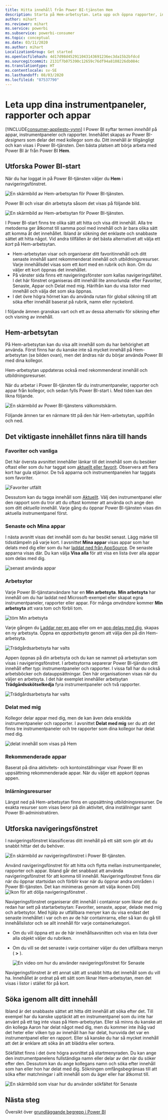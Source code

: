 ```yaml
---
title: Hitta innehåll från Power BI-tjänsten Hem
description: Starta på Hem-arbetsytan. Leta upp och öppna rapporter, instrumentpaneler och appar.
author: mihart
ms.reviewer: mihart
ms.service: powerbi
ms.subservice: powerbi-consumer
ms.topic: conceptual
ms.date: 03/11/2020
ms.author: mihart
LocalizationGroup: Get started
ms.openlocfilehash: 4d17d98d452911043143691236ec3da15b2bfdcd
ms.sourcegitcommit: 2131f7b075390c12659c76df94a8108226db084c
ms.translationtype: HT
ms.contentlocale: sv-SE
ms.lasthandoff: 08/03/2020
ms.locfileid: "87537790"
---
```

# <a name="find-your-dashboards-reports-and-apps"></a>Leta upp dina instrumentpaneler, rapporter och appar

[!INCLUDE[consumer-appliesto-yynn](../includes/consumer-appliesto-yynn.md)]
I Power BI syftar termen *innehåll* på appar, instrumentpaneler och rapporter. Innehållet skapas av Power BI-*designers* som delar det med kollegor som du. Ditt innehåll är tillgängligt och kan visas i Power BI-tjänsten. Den bästa platsen att börja arbeta med Power BI är från Power BI **Hem**.

## <a name="explore-power-bi-home"></a>Utforska Power BI-start
När du har loggat in på Power BI-tjänsten väljer du **Hem** i navigeringsfönstret. 

![En skärmbild av Hem-arbetsytan för Power BI-tjänsten.](media/end-user-home/power-bi-home-menu.png)


Power BI och visar din arbetsyta såsom det visas på följande bild.
 
![En skärmbild av Hem-arbetsytan för Power BI-tjänsten.](media/end-user-home/power-bi-home.png)

I Power BI-start finns tre olika sätt att hitta och visa ditt innehåll. Alla tre metoderna ger åtkomst till samma pool med innehåll och är bara olika sätt att komma åt det innehållet. Ibland är sökning det enklaste och snabbaste sättet att hitta något. Vid andra tillfällen är det bästa alternativet att välja ett *kort* på Hem-arbetsytan.

- Hem-arbetsytan visar och organiserar ditt favoritinnehåll och ditt senaste innehåll samt rekommenderat innehåll och utbildningsresurser. Varje innehållsdel visas som ett *kort* med en rubrik och ikon. Om du väljer ett kort öppnas det innehållet.
- På vänster sida finns ett navigeringsfönster som kallas navigeringsfältet. I det här fönstret organiseras ditt innehåll lite annorlunda: efter Favoriter, Senaste, Appar och Delat med mig. Härifrån kan du visa listor med innehåll och välja det som ska öppnas.
- I det övre högra hörnet kan du använda rutan för global sökning till att söka efter innehåll baserat på rubrik, namn eller nyckelord.

I följande ämnen granskas vart och ett av dessa alternativ för sökning efter och visning av innehåll.

## <a name="home-canvas"></a>Hem-arbetsytan
På Hem-arbetsytan kan du visa allt innehåll som du har behörighet att använda. Först finns har du kanske inte så mycket innehåll på Hem-arbetsytan (se bilden ovan), men det ändras när du börjar använda Power BI med dina kollegor.

Hem-arbetsytan uppdateras också med rekommenderat innehåll och utbildningsresurser. 
 
När du arbetar i Power BI-tjänsten får du instrumentpaneler, rapporter och appar från kollegor, och sedan fylls Power BI-start i. Med tiden kan den likna följande.

![En skärmbild av Power BI-tjänstens välkomstskärm.](media/end-user-home/power-bi-home-oldest.png)

 
Följande ämnen tar en närmare titt på den här Hem-arbetsytan, uppifrån och ned.

## <a name="most-important-content-at-your-fingertips"></a>Det viktigaste innehållet finns nära till hands

### <a name="favorites-and-frequents"></a>Favoriter och vanliga
Det här översta avsnittet innehåller länkar till det innehåll som du besöker oftast eller som du har taggat som [aktuellt eller favorit](end-user-favorite.md). Observera att flera kort har gula stjärnor. De två apparna och instrumentpanelen har taggats som favoriter. 

![Favoriter utfällt](./media/end-user-home/power-bi-favorites-frequents.png)

Dessutom kan du tagga innehåll som [Aktuellt](end-user-featured.md). Välj den instrumentpanel eller den rapport som du tror att du oftast kommer att använda och ange den som ditt *aktuella* innehåll. Varje gång du öppnar Power BI-tjänsten visas din aktuella instrumentpanel först. 


### <a name="recents-and-my-apps"></a>Senaste och Mina appar
I nästa avsnitt visas det innehåll som du har besökt senast. Lägg märke till tidsstämpeln på varje kort. I avsnittet **Mina appar** visas appar som har delats med dig eller som du har [laddat ned från AppSource](end-user-apps.md). De senaste apparna visas där. Du kan välja **Visa alla** för att visa en lista över alla appar som delas med dig.

![senast använda appar](./media/end-user-home/power-bi-recent-apps.png)


### <a name="workspaces"></a>Arbetsytor
Varje Power BI-tjänstanvändare har en **Min arbetsyta**. **Min arbetsyta** har innehåll om du har laddat ned Microsoft-exempel eller skapat egna instrumentpaneler, rapporter eller appar. För många *användare* kommer **Min arbetsyta** att vara tom och förbli tom.  

![töm Min arbetsyta](./media/end-user-home/power-bi-empty-workspace.png)

Varje gången du [Laddar ner en app](end-user-app-marketing.md) eller om en [app delas med dig](end-user-apps.md), skapas en ny arbetsyta.  Öppna en *apparbetsyta* genom att välja den på din Hem-arbetsyta. 

![Trädgårdsarbetsyta har valts](./media/end-user-home/power-bi-workspace-section.png)

Appen öppnas på din arbetsyta och du kan se namnet på arbetsytan som visas i navigeringsfönstret. I arbetsytorna separerar Power BI-tjänsten ditt innehåll efter typ: instrumentpaneler och rapporter. I vissa fall har du också arbetsböcker och datauppsättningar. Den här organisationen visas när du väljer en arbetsyta. I det här exemplet innehåller arbetsytan **Trädgårdsskötselkedja** fyra instrumentpaneler och två rapporter.

![Trädgårdsarbetsyta har valts](./media/end-user-home/power-bi-search-workspace.png)

### <a name="shared-with-me"></a>Delat med mig
Kollegor delar appar med dig, men de kan även dela enskilda instrumentpaneler och rapporter. I avsnittet **Delat med mig** ser du att det finns tre instrumentpaneler och tre rapporter som dina kollegor har delat med dig.

![delat innehåll som visas på Hem](./media/end-user-home/power-bi-shared.png)

### <a name="recommended-apps"></a>Rekommenderade appar
Baserat på dina aktivitets- och kontoinställningar visar Power BI en uppsättning rekommenderade appar. När du väljer ett appkort öppnas appen.
 
### <a name="learning-resources"></a>Inlärningsresurser
Längst ned på Hem-arbetsytan finns en uppsättning utbildningsresurser. De exakta resurser som visas beror på din aktivitet, dina inställningar samt Power BI-administratören. 
 
## <a name="explore-the-nav-pane"></a>Utforska navigeringsfönstret

I navigeringsfönstret klassificeras ditt innehåll på ett sätt som gör att du snabbt hittar det du behöver.  

![En skärmbild av navigeringsfönstret i Power BI-tjänsten.](media/end-user-home/power-bi-nav.png)


Använd navigeringsfönstret för att hitta och flytta mellan instrumentpaneler, rapporter och appar. Ibland går det snabbast att använda navigeringsfönstret för att komma till innehåll. Navigeringsfönstret finns där när du öppnar startsidan och förblir kvar när du öppnar andra områden i Power BI-tjänsten. Det kan minimeras genom att välja ikonen Dölj ![Ikon för att dölja navigeringsfönstret](media/end-user-home/power-bi-hide.png) .
  
Navigeringsfönstret organiserar ditt innehåll i containrar som liknar det du redan har sett på startarbetsytan: Favoriter, senaste, appar, delade med mig och arbetsytor. Med hjälp av utfällbara menyer kan du visa endast det senaste innehållet i var och en av de här containrarna, eller så kan du gå till innehållslistor och se allt innehåll för varje containerkategori.
 
- Om du vill öppna ett av de här innehållsavsnitten och visa en lista över alla objekt väljer du rubriken.
- Om du vill se det senaste i varje container väljer du den utfällbara menyn ( **>** ).

    ![En video om hur du använder navigeringsfönstret för Senaste](media/end-user-home/power-bi-nav-bar.gif)

 
Navigeringsfönstret är ett annat sätt att snabbt hitta det innehåll som du vill ha. Innehållet är ordnat på ett sätt som liknar Hem-arbetsytan, men det visas i listor i stället för på kort. 

## <a name="search-all-of-your-content"></a>Söka igenom allt ditt innehåll
Ibland är det snabbaste sättet att hitta ditt innehåll att söka efter det. Till exempel har du kanske upptäckt att en instrumentpanel som du inte har använt på ett tag inte visas på Hem-arbetsytan. Eller så minns du kanske att din kollega Aaron har delat något med dig, men du kommer inte ihåg vad det heter eller vilken typ av innehåll han har delat, huruvida det var en instrumentpanel eller en rapport. Eller så kanske du har så mycket innehåll att det är enklare att söka än att bläddra eller sortera. 
 
Sökfältet finns i det övre högra avsnittet på startmenyraden. Du kan ange den instrumentpanelens fullständiga namn eller delar av det när du söker efter den. Dessutom kan du ange kollegans namn och söka efter innehåll som han eller hon har delat med dig. Sökningen omfångsbegränsas till att söka efter matchningar i allt innehåll som du äger eller har åtkomst till.

![En skärmbild som visar hur du använder sökfältet för Senaste](media/end-user-home/power-bi-search-field.png)

## <a name="next-steps"></a>Nästa steg
Översikt över [grundläggande begrepp i Power BI](end-user-basic-concepts.md)
